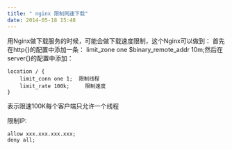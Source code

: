 ```yaml
---
title: " nginx 限制网速下载"
date: 2014-05-18 15:48
---
```


用Nginx做下载服务的时候，可能会做下载速度限制，这个Nginx可以做到：
首先在http{}的配置中添加一条：
limit_zone one $binary_remote_addr 10m;然后在server{}的配置中添加：

```
location / {
    limit_conn one 1;  限制线程
    limit_rate 100k;     限制速度
}
```

表示限速100K每个客户端只允许一个线程

限制IP:

```
allow xxx.xxx.xxx.xxx;
deny all;
```

